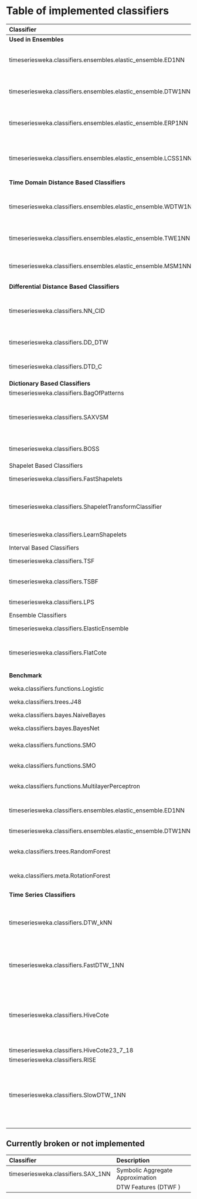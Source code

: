 
# Table of implemented classifiers

|Classifier                                                    |Description   |Hyperparams                                                                                                 |
|:-------------------------------------------------------------|:-----------------------------------------------------------------------------------------------------------------:|:-------------:|
|**Used in Ensembles**                                            |                                                                                                                   |
|timeseriesweka.classifiers.ensembles.elastic_ensemble.ED1NN   |Euclidian distance with 1 nearest neighbor                                                                         |
|timeseriesweka.classifiers.ensembles.elastic_ensemble.DTW1NN  |Dynamic time warping with 1 nearest neighbor                                                                       |`setWindow`: `double` range: [1, Inf]
|timeseriesweka.classifiers.ensembles.elastic_ensemble.ERP1NN  |edit distance with real penalty with 1 nearest neighbor                                                            |
|timeseriesweka.classifiers.ensembles.elastic_ensemble.LCSS1NN |longest common subsequence with 1 nearest neighbour                                                                |
|**Time Domain Distance Based Classifiers**                    |                                                                                                                   |
|timeseriesweka.classifiers.ensembles.elastic_ensemble.WDTW1NN |Weighted dynamic time warping with 1 nearest neighbor                                                              |
|timeseriesweka.classifiers.ensembles.elastic_ensemble.TWE1NN  |Time Warp Edit with 1 nearest neighbor                                                                             |
|timeseriesweka.classifiers.ensembles.elastic_ensemble.MSM1NN  |Move-Split-Merge with 1 nearest neighbor                                                                           |
|**Differential Distance Based Classifiers**                   |                                                                                                                   |
|timeseriesweka.classifiers.NN_CID                             |Complexity Invariant distance with k nearest neighbor                                                              |
|timeseriesweka.classifiers.DD_DTW                             |Derivative dynamic time warping                                                                                    |
|timeseriesweka.classifiers.DTD_C                              |Derivative transform distance                                                                                      |
|**Dictionary Based Classifiers**                              |                                                                                                                   |
|timeseriesweka.classifiers.BagOfPatterns                      |Bag of Patterns                                                                                                    |
|timeseriesweka.classifiers.SAXVSM                             |Symbolic Aggregate Approximation - Vector Space Model                                                              |
|timeseriesweka.classifiers.BOSS                               |Bag of SFA Symbols                                                                                                 |`setMaxEnsembleSize`: `integer(1)` range: [1, Inf];<br> `setEnsembleSize`: `integer(1)` range: [1, Inf]
|Shapelet Based Classifiers                                    |                                                                                                                   |
|timeseriesweka.classifiers.FastShapelets                      |Fast Shapelets (FS)                                                                                                |
|timeseriesweka.classifiers.ShapeletTransformClassifier        |Shapelet Transform (ST)                                                                                            |`setTransformType`: character(1)<br>[values: "univariate","uni","shapeletd","shapeleti"];<br>`setNumberOfShapelets`: `integer(1)` range: [1, Inf]
|timeseriesweka.classifiers.LearnShapelets                     |Learned Shapelets (LS)                                                                                             |
|Interval Based Classifiers                                    |                                                                                                                   |
|timeseriesweka.classifiers.TSF                                |Time Series Forest (TSF)                                                                                           |`setNumTrees`: `integer(1)` range: [1, Inf]
|timeseriesweka.classifiers.TSBF                               |Time Series Bag of Features (TSBF)                                                                                 |`setZLevel`: `double(1)`
|timeseriesweka.classifiers.LPS                                |Learned Pattern Similarity (LPS)                                                                                   |
|Ensemble Classifiers                                          |                                                                                                                   |
|timeseriesweka.classifiers.ElasticEnsemble                    |Elastic Ensemble (EE)                                                                                              |
|timeseriesweka.classifiers.FlatCote                           |Collective of Transformation Ensembles (COTE)                                                                      |
|                                                              |                                                                                                                   |
|**Benchmark**                                                 |                                                                                                                   |
|weka.classifiers.functions.Logistic                           |logistic Regression                                                                                                |
|weka.classifiers.trees.J48                                    |C4.5 (C45)                                                                                                         |
|weka.classifiers.bayes.NaiveBayes                             |naive Bayes (NB)                                                                                                   |
|weka.classifiers.bayes.BayesNet                               |Bayes net (BN)                                                                                                     |
|weka.classifiers.functions.SMO                                |support vector machine with linear (SVML)                                                                          |
|weka.classifiers.functions.SMO                                |quadratic kernel (SVMQ)                                                                                            |
|weka.classifiers.functions.MultilayerPerceptron               |multilayer perceptron (MLP)                                                                                        |
|timeseriesweka.classifiers.ensembles.elastic_ensemble.ED1NN   |1-NN with Euclidean distance (ED)                                                                                  |
|timeseriesweka.classifiers.ensembles.elastic_ensemble.DTW1NN  |Dynamic time warping (DTW)                                                                                         |
|weka.classifiers.trees.RandomForest                           |Random forest (with 500 trees) (RandF)                                                                             |
|weka.classifiers.meta.RotationForest                          |rotation forest (with 50 trees) (RotF)                                                                             |
|                                                              |                                                                                                                   |
|**Time Series Classifiers**                                   |                                                                                                                   |
|timeseriesweka.classifiers.DTW_kNN                            | Specialization of kNN that can only be used with the efficient DTW distance                                       |setMaxR`: `double(1)` range: [0, 1]
|timeseriesweka.classifiers.FastDTW_1NN                        | This class has option of searching for the optimal window length                                                  | `setR`: `double(1)`
|timeseriesweka.classifiers.HiveCote                           | The Hierarchical Vote Collective of Transformation-Based Ensembles, include:EE,ST, RISE, BOSS, TSF                                   |
|timeseriesweka.classifiers.HiveCote23_7_18                          |                                                                                                                   |
|timeseriesweka.classifiers.RISE                               |                                                                                                                   |
|timeseriesweka.classifiers.SlowDTW_1NN                        |This classifier does the full 101 parameter searches for window.It is only here for comparison to faster methods                                                   | `setR`: `double(1)`
                                              |




##  Currently broken or not implemented

|Classifier                                                    |Description                                                                                                        |
|:-------------------------------------------------------------|:------------------------------------------------------------------------------------------------------------------|
|timeseriesweka.classifiers.SAX_1NN                            |Symbolic Aggregate Approximation                                                                                   |
|                                                              |DTW Features (DTWF )                                                                                               |
